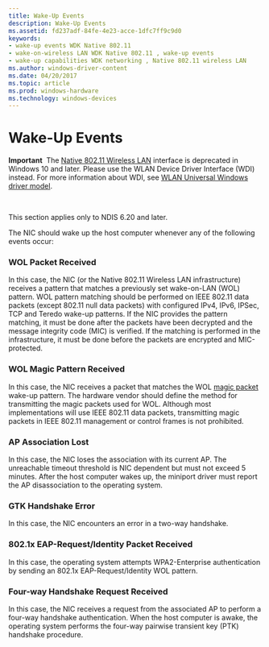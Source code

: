 ```yaml
---
title: Wake-Up Events
description: Wake-Up Events
ms.assetid: fd237adf-84fe-4e23-acce-1dfc7ff9c9d0
keywords:
- wake-up events WDK Native 802.11
- wake-on-wireless LAN WDK Native 802.11 , wake-up events
- wake-up capabilities WDK networking , Native 802.11 wireless LAN
ms.author: windows-driver-content
ms.date: 04/20/2017
ms.topic: article
ms.prod: windows-hardware
ms.technology: windows-devices
---
```


# Wake-Up Events


**Important**  The [Native 802.11 Wireless LAN](native-802-11-wireless-lan4.md) interface is deprecated in Windows 10 and later. Please use the WLAN Device Driver Interface (WDI) instead. For more information about WDI, see [WLAN Universal Windows driver model](wifi-universal-driver-model.md).

 

This section applies only to NDIS 6.20 and later.

The NIC should wake up the host computer whenever any of the following events occur:

### WOL Packet Received

In this case, the NIC (or the Native 802.11 Wireless LAN infrastructure) receives a pattern that matches a previously set wake-on-LAN (WOL) pattern. WOL pattern matching should be performed on IEEE 802.11 data packets (except 802.11 null data packets) with configured IPv4, IPv6, IPSec, TCP and Teredo wake-up patterns. If the NIC provides the pattern matching, it must be done after the packets have been decrypted and the message integrity code (MIC) is verified. If the matching is performed in the infrastructure, it must be done before the packets are encrypted and MIC-protected.

### WOL Magic Pattern Received

In this case, the NIC receives a packet that matches the WOL [magic packet](https://msdn.microsoft.com/library/windows/hardware/hh205426) wake-up pattern. The hardware vendor should define the method for transmitting the magic packets used for WOL. Although most implementations will use IEEE 802.11 data packets, transmitting magic packets in IEEE 802.11 management or control frames is not prohibited.

### AP Association Lost

In this case, the NIC loses the association with its current AP. The unreachable timeout threshold is NIC dependent but must not exceed 5 minutes. After the host computer wakes up, the miniport driver must report the AP disassociation to the operating system.

### GTK Handshake Error

In this case, the NIC encounters an error in a two-way handshake.

### <a href="" id="-802-1x-eap-request-identity-packet-received"></a>802.1x EAP-Request/Identity Packet Received

In this case, the operating system attempts WPA2-Enterprise authentication by sending an 802.1x EAP-Request/Identity WOL pattern.

### Four-way Handshake Request Received

In this case, the NIC receives a request from the associated AP to perform a four-way handshake authentication. When the host computer is awake, the operating system performs the four-way pairwise transient key (PTK) handshake procedure.

 

 





